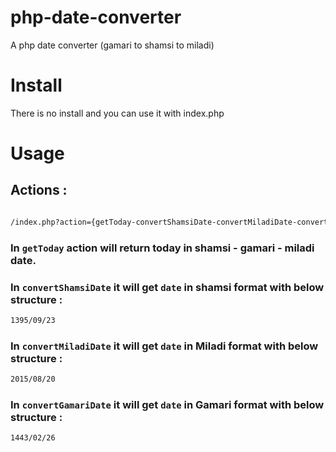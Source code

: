 # php-date-converter
A php date converter (gamari to shamsi to miladi)


# Install 
There is no install and you can use it with index.php

# Usage

## Actions : 

```html

/index.php?action={getToday-convertShamsiDate-convertMiladiDate-convertGamariDate}

```
### In `getToday` action will return today in shamsi - gamari - miladi date.

### In `convertShamsiDate` it will get `date` in **shamsi** format with below structure :

```html
1395/09/23
```

### In `convertMiladiDate` it will get `date` in **Miladi** format with below structure :

```html
2015/08/20
```



### In `convertGamariDate` it will get `date` in **Gamari** format with below structure :

```html
1443/02/26
```
